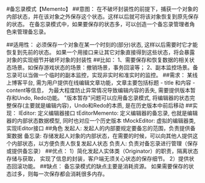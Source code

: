 #备忘录模式【Memento】
##意图：
	在不破坏封装性的前提下，捕获一个对象的内部状态，并在该对象之外保存这个状态。这样以后就可将该对象恢复到原先保存的状态。
	在备忘录模式中，如果要保存的状态多，可以创造一个备忘录管理者角色来管理备忘录。
	
##适用性：
	必须保存一个对象在某一个时刻的(部分)状态, 这样以后需要时它才能恢复到先前的状态。
	如果一个用接口来让其它对象直接得到这些状态，将会暴露对象的实现细节并破坏对象的封装性
##比如：
	1、需要保存和恢复数据的相关状态场景。如保存游戏状态的场景：撤销场景，事务回滚等；
	2、副本监控场景。备忘录可以当做一个临时的副本监控，实现非实时和准实时的监控。
##需求：
	某线上博客平台, 需为用户提供在线编辑文章功能，文章主要包括标题 - title 和内容 - content等信息，
	为最大程度防止异常情况导致编辑内容的丢失, 需要提供版本暂存和Undo, Redo功能。
	"版本暂存"问题可以应用备忘录模式, 将编辑器的状态完整保存(主要就是编辑内容)，Undo和Redo的本质, 是在历史版本中前后移动
##实现：
	IEditor: 定义编辑器接口
	tEditorMemento: 定义编辑器的备忘录, 也就是编辑器的内部状态数据模型, 同时也对应一个历史版本
	tMockEditor: 虚拟的编辑器类, 实现IEditor接口
##角色
    发起人: 发起人的内部要规定要备忘的范围，负责提供备案数据
    备忘录: 存储发起人对象的内部状态，在需要的时候，可以向其他人提供这个内部状态，以方便负责人恢复发起人状态
    负责人: 负责对备忘录进行管理（保存或提供备忘录）
##优点：
	1）简化发起人实体类（Originator）的职责，隔离状态存储与获取，
    实现了信息的封装，客户端无须关心状态的保存细节。
	2）提供状态回滚功能。
##缺点：
	备忘录模式的缺点主要是消耗资源。
	如果需要保存的状态过多，则每一次保存都会消耗很多内存。
